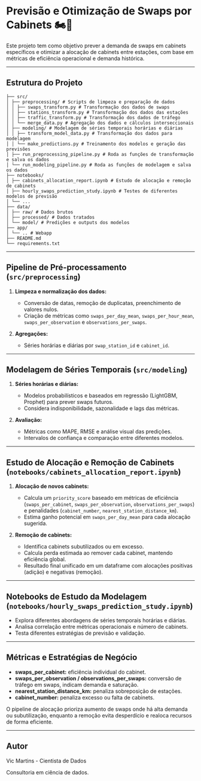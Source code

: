 # Previsão e Otimização de Swaps por Cabinets 🏍️🔋

Este projeto tem como objetivo prever a demanda de swaps em cabinets específicos e otimizar a alocação de cabinets entre estações, com base em métricas de eficiência operacional e demanda histórica.

---

## Estrutura do Projeto
```text
├── src/
│ ├── preprocessing/ # Scripts de limpeza e preparação de dados
│ │ ├── swaps_transform.py # Transformação dos dados de swaps
│ │ ├── stations_transform.py # Transformação dos dados das estações
│ │ ├── traffic_transform.py # Transformação dos dados de tráfego
│ │ └── merge_data.py # Agregação dos dados e cálculos interseccionais
│ ├── modeling/ # Modelagem de séries temporais horárias e diárias
│ │ ├── transform_model_data.py # Transformação dos dados para modelagem
│ │ └── make_predictions.py # Treinamento dos modelos e geração das previsões
│ ├── run_preprocessing_pipeline.py # Roda as funções de transformação e salva os dados
│ └── run_modeling_pipeline.py # Roda as funções de modelagem e salva os dados
├── notebooks/
│ ├── cabinets_allocation_report.ipynb # Estudo de alocação e remoção de cabinets
│ ├── hourly_swaps_prediction_study.ipynb # Testes de diferentes modelos de previsão
│ └── ...
├── data/
│ ├── raw/ # Dados brutos
│ ├── processed/ # Dados tratados
│ └── model/ # Predições e outputs dos modelos
├── app/
│ └── .. # Webapp
├── README.md
└── requirements.txt
```
---

## Pipeline de Pré-processamento (`src/preprocessing`)

1. **Limpeza e normalização dos dados:**  
   - Conversão de datas, remoção de duplicatas, preenchimento de valores nulos.  
   - Criação de métricas como `swaps_per_day_mean`, `swaps_per_hour_mean`, `swaps_per_observation` e `observations_per_swaps`.

2. **Agregações:**  
   - Séries horárias e diárias por `swap_station_id` e `cabinet_id`.

---

## Modelagem de Séries Temporais (`src/modeling`)

1. **Séries horárias e diárias:**  
   - Modelos probabilísticos e baseados em regressão (LightGBM, Prophet) para prever swaps futuros.  
   - Considera indisponibilidade, sazonalidade e lags das métricas.

2. **Avaliação:**  
   - Métricas como MAPE, RMSE e análise visual das predições.  
   - Intervalos de confiança e comparação entre diferentes modelos.

---

## Estudo de Alocação e Remoção de Cabinets (`notebooks/cabinets_allocation_report.ipynb`)

1. **Alocação de novos cabinets:**  
   - Calcula um `priority_score` baseado em métricas de eficiência (`swaps_per_cabinet`, `swaps_per_observation`, `observations_per_swaps`) e penalidades (`cabinet_number`, `nearest_station_distance_km`).  
   - Estima ganho potencial em `swaps_per_day_mean` para cada alocação sugerida.  

2. **Remoção de cabinets:**  
   - Identifica cabinets subutilizados ou em excesso.  
   - Calcula perda estimada ao remover cada cabinet, mantendo eficiência global.  
   - Resultado final unificado em um dataframe com alocações positivas (adição) e negativas (remoção).

---

## Notebooks de Estudo da Modelagem (`notebooks/hourly_swaps_prediction_study.ipynb`)

- Explora diferentes abordagens de séries temporais horárias e diárias.  
- Analisa correlação entre métricas operacionais e número de cabinets.  
- Testa diferentes estratégias de previsão e validação.

---

## Métricas e Estratégias de Negócio

- **swaps_per_cabinet:** eficiência individual do cabinet.  
- **swaps_per_observation / observations_per_swaps:** conversão de tráfego em swaps, indicam demanda e saturação.  
- **nearest_station_distance_km:** penaliza sobreposição de estações.  
- **cabinet_number:** penaliza excesso ou falta de cabinets.

O pipeline de alocação prioriza aumento de swaps onde há alta demanda ou subutilização, enquanto a remoção evita desperdício e realoca recursos de forma eficiente.

---

## Autor

Vic Martins - Cientista de Dados

Consultoria em ciência de dados.
